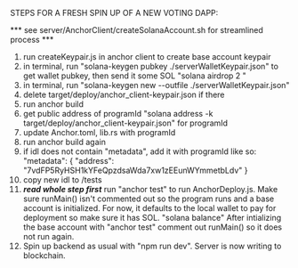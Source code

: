 STEPS FOR A FRESH SPIN UP OF A NEW VOTING DAPP:

*** see server/AnchorClient/createSolanaAccount.sh for streamlined process ***

1. run createKeypair.js in anchor client to create base account keypair
2. in terminal, run "solana-keygen pubkey ./serverWalletKeypair.json" to get wallet pubkey, then send it some SOL "solana airdrop 2 <pubkey>"
3. in terminal, run "solana-keygen new --outfile ./serverWalletKeypair.json"
4. delete target/deploy/anchor_client-keypair.json if there
5. run anchor build
6. get public address of programId "solana address -k target/deploy/anchor_client-keypair.json" for programId
7. update Anchor.toml, lib.rs with programId
8. run anchor build again
9. if idl does not contain "metadata", add it with programId like so:
"metadata": {
    "address": "7vdFP5RyHSH1kYFeQpzdsaWda7xw1zEEunWYmmetbLdv"
}
10. copy new idl to /tests
11. ***read whole step first*** run "anchor test" to run AnchorDeploy.js. Make sure runMain() isn't commented out so the program runs
    and a base account is initialized. For now, it defaults to the local wallet to pay for deployment so make sure it has SOL. "solana balance"
    After intializing the base account with "anchor test" comment out runMain() so it does not run again.
12. Spin up backend as usual with "npm run dev". Server is now writing to blockchain.